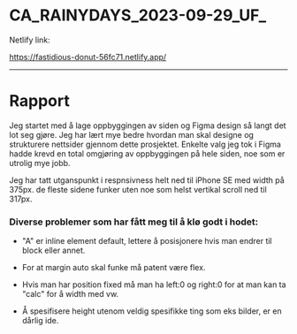 # CA_RAINYDAYS_2023-09-29_UF_
 
Netlify link: 

https://fastidious-donut-56fc71.netlify.app/

___________________________________________________________



# Rapport


Jeg startet med å lage oppbyggingen av siden og Figma design så langt det lot seg gjøre. Jeg har lært mye bedre hvordan man skal designe og strukturere nettsider gjennom dette prosjektet. Enkelte valg jeg tok i Figma hadde krevd en total omgjøring av oppbyggingen på hele siden, noe som er utrolig mye jobb.

Jeg har tatt utganspunkt i respnsivness helt ned til iPhone SE med width på 375px. de fleste sidene funker uten noe som helst vertikal scroll ned til 317px. 





### Diverse problemer som har fått meg til å klø godt i hodet:

* "A" er inline element default, lettere å posisjonere hvis man endrer til block eller annet.

* For at margin auto skal funke må patent være flex.

* Hvis man har position fixed må man ha left:0 og right:0 for at man kan ta "calc" for å width med vw.

* Å spesifisere height utenom veldig spesifikke ting som eks bilder, er en dårlig ide.